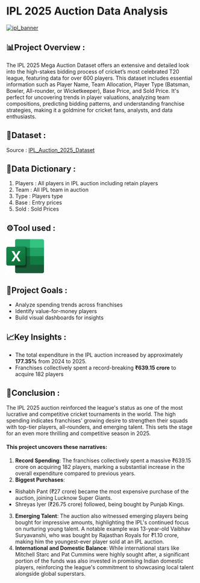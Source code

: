 # IPL 2025 Auction Data Analysis
[<img src="https://hindi.crictoday.com/wp-content/uploads/2024/08/202401183107287-1.png" alt="ipl_banner" width="1000" height="300">](https://hindi.crictoday.com/wp-content/uploads/2024/08/202401183107287-1.png) &nbsp;

## 📊Project Overview :
The IPL 2025 Mega Auction Dataset offers an extensive and detailed look into the high-stakes bidding process of cricket’s most celebrated T20 league, featuring data for over 600 players. This dataset includes essential information such as Player Name, Team Allocation, Player Type (Batsman, Bowler, All-rounder, or Wicketkeeper), Base Price, and Sold Price. It's perfect for uncovering trends in player valuations, analyzing team compositions, predicting bidding patterns, and understanding franchise strategies, making it a goldmine for cricket fans, analysts, and data enthusiasts.

## 📂Dataset :
Source : [IPL_Auction_2025_Dataset](https://www.kaggle.com/datasets/souviksamanta1053/ipl-2025-mega-auction-dataset)

## 📑Data Dictionary :
1. Players : All players in IPL auction including retain players
2. Team : All IPL team in auction
3. Type : Players type
4. Base : Entry prices
5. Sold : Sold Prices

## ⚙️Tool used :
[<img src="https://github.com/Shrutiijoshi/IPL-Auction-2025/blob/main/Microsoft_Office_Excel_Logo_512px.png" alt="Excel Logo" width="100" height="90">](https://github.com/Shrutiijoshi/IPL-Auction-2025/blob/main/Microsoft_Office_Excel_Logo_512px.png) &nbsp;

## 🚀Project Goals :
- Analyze spending trends across franchises
- Identify value-for-money players
- Build visual dashboards for insights

## 📈Key Insights :
- The total expenditure in the IPL auction increased by approximately **177.35%** from 2024 to 2025.
- Franchises collectively spent a record-breaking **₹639.15 crore** to acquire 182 players

## 🧠Conclusion :
The IPL 2025 auction reinforced the league's status as one of the most lucrative and competitive cricket tournaments in the world. The high spending indicates franchises' growing desire to strengthen their squads with top-tier players, all-rounders, and emerging talent. This sets the stage for an even more thrilling and competitive season in 2025.
#### This project uncovers these narratives:
1. **Record Spending**: The franchises collectively spent a massive ₹639.15 crore on acquiring 182 players, marking a substantial increase in the overall expenditure compared to previous years.
2. **Biggest Purchases**:
- Rishabh Pant (₹27 crore) became the most expensive purchase of the auction, joining Lucknow Super Giants.
- Shreyas Iyer (₹26.75 crore) followed, being bought by Punjab Kings.
3. **Emerging Talent**: The auction also witnessed emerging players being bought for impressive amounts, highlighting the IPL's continued focus on nurturing young talent. A notable example was 13-year-old Vaibhav Suryavanshi, who was bought by Rajasthan Royals for ₹1.10 crore, making him the youngest-ever player sold at an IPL auction.
4. **International and Domestic Balance**: While international stars like Mitchell Starc and Pat Cummins were highly sought after, a significant portion of the funds was also invested in promising Indian domestic players, reinforcing the league's commitment to showcasing local talent alongside global superstars.


